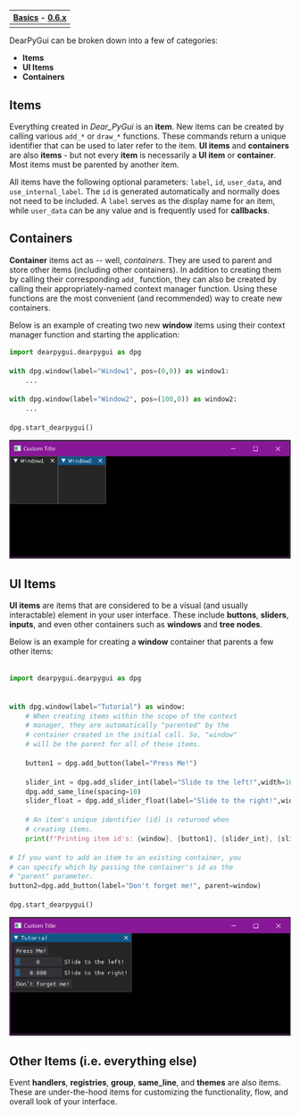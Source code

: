 | [Basics](#basics) - [0.6.x](https://github.com/hoffstadt/DearPyGui_06/wiki/Creating-Widgets) |
|----|
||

DearPyGui can be broken down into a few of categories:
* **Items**
* **UI Items**
* **Containers**


## Items
Everything created in _Dear_PyGui_ is an **item**. New items can be created by calling various `add_*` or `draw_*` functions. These commands return a unique identifier that can be used to later refer to the item. **UI items** and **containers** are also **items** - but not every **item** is necessarily a **UI item** or **container**. Most items must be parented by another item.

All items have the following optional parameters: `label`, `id`, `user_data`, and `use_internal_label`. The `id` is generated automatically and normally does not need to be included. A `label` serves as the display name for an item, while `user_data` can be any value and is frequently used for **callbacks**.


## Containers
**Container** items act as -- well, *containers*. They are used to parent and store other items (including other containers). In addition to creating them by calling their corresponding `add_` function, they can also be created by calling their appropriately-named context manager function. Using these functions are the most convenient (and recommended) way to create new containers.

Below is an example of creating two new **window** items using their context manager function and starting the application:
```python
import dearpygui.dearpygui as dpg

with dpg.window(label="Window1", pos=(0,0)) as window1:
    ...

with dpg.window(label="Window2", pos=(100,0)) as window2:
    ...

dpg.start_dearpygui()
```
![](https://github.com/Atlamillias/DearPyGui-Stuff/blob/main/wiki%20images/dpg_creating_appitems_ex2.png)

## UI Items
**UI items** are items that are considered to be a visual (and usually interactable) element in your user interface. These include **buttons**, **sliders**, **inputs**, and even other containers such as **windows** and **tree nodes**.

Below is an example for creating a **window** container that parents a few other items:

```python

import dearpygui.dearpygui as dpg


with dpg.window(label="Tutorial") as window:
    # When creating items within the scope of the context
    # manager, they are automatically "parented" by the
    # container created in the initial call. So, "window"
    # will be the parent for all of these items.

    button1 = dpg.add_button(label="Press Me!")

    slider_int = dpg.add_slider_int(label="Slide to the left!",width=100)
    dpg.add_same_line(spacing=10)
    slider_float = dpg.add_slider_float(label="Slide to the right!",width=100)

    # An item's unique identifier (id) is returned when
    # creating items.
    print(f"Printing item id's: {window}, {button1}, {slider_int}, {slider_float}")

# If you want to add an item to an existing container, you
# can specify which by passing the container's id as the
# "parent" parameter.
button2=dpg.add_button(label="Don't forget me!", parent=window)

dpg.start_dearpygui()

```
![](https://github.com/Atlamillias/DearPyGui-Stuff/blob/main/wiki%20images/dpg_creating_widgets_ex1.png)

## Other Items (i.e. everything else)
Event **handlers**, **registries**, **group**, **same_line**, and **themes** are also items. These are under-the-hood items for customizing the functionality, flow, and overall look of your interface.


